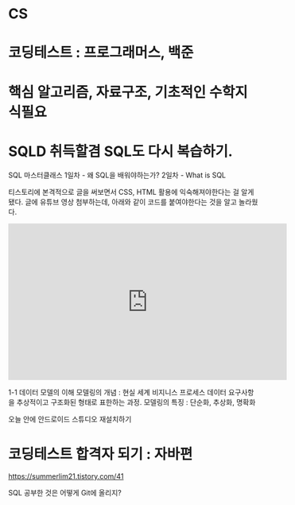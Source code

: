 # CS
# 코딩테스트 : 프로그래머스, 백준
# 핵심 알고리즘, 자료구조, 기초적인 수학지식필요
# SQLD 취득할겸 SQL도 다시 복습하기.

SQL 마스터클래스 
1일차 - 왜 SQL을 배워야하는가? 
2일차 - What is SQL


티스토리에 본격적으로 글을 써보면서 CSS, HTML 활용에 익숙해져야한다는 걸 알게 됐다.
글에 유튜브 영상 첨부하는데, 아래와 같이 코드를 붙여야한다는 것을 알고 놀라웠다.
<iframe width="560" height="315" src="https://www.youtube.com/embed/dqoeJdvt-jg?si=PL2LCAMM1A8uusK-" title="YouTube video player" frameborder="0" allow="accelerometer; autoplay; clipboard-write; encrypted-media; gyroscope; picture-in-picture; web-share" referrerpolicy="strict-origin-when-cross-origin" allowfullscreen></iframe>

1-1 데이터 모델의 이해
모델링의 개념 : 현실 세계 비지니스 프로세스 데이터 요구사항을 추상적이고 구조화된 형태로 표한하는 과정.
모델링의 특징 : 단순화, 추상화, 명확화

오늘 안에 안드로이드 스튜디오 재설치하기


# 코딩테스트 합격자 되기 : 자바편


https://summerlim21.tistory.com/41

SQL 공부한 것은 어떻게 Git에 올리지?
